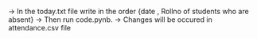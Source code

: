 -> In the today.txt file write in the order {date , Rollno of students who are absent}
-> Then run code.pynb.
-> Changes will be occured in attendance.csv file
